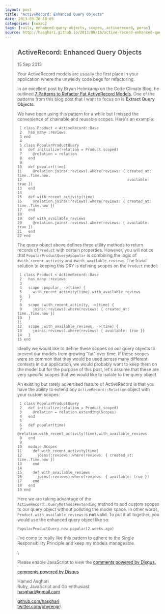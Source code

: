 ```yaml
---
layout: post
title: "ActiveRecord: Enhanced Query Objects"
date: 2013-09-20 18:09
categories: [swaac]
tags: [rails, enhanced-query-objects, scopes, activerecord, poros]
source: http://hasghari.github.io/2013/09/15/active-record-enhanced-query-objects.html?utm_source=rubyweekly&utm_medium=email
---
```

> ActiveRecord: Enhanced Query Objects
> ------------------------------------
> 
> 15 Sep 2013
> 
> Your ActiveRecord models are usually the first place in your application
> where the unwieldy code begs for refactoring.
> 
> In an excellent post by Bryan Helmkamp on the Code Climate Blog, he
> outlined [7 Patterns to Refactor Fat ActiveRecord
> Models](http://blog.codeclimate.com/blog/2012/10/17/7-ways-to-decompose-fat-activerecord-models/).
> One of the patterns from this blog post that I want to focus on is
> **Extract Query Objects**.
> 
> We have been using this pattern for a while but I missed the convenience
> of chainable and reusable scopes. Here's an example:
> 
>      1 class Product < ActiveRecord::Base
>      2   has_many :reviews
>      3 end
>      4 
>      5 class PopularProductQuery
>      6   def initialize(relation = Product.scoped)
>      7     @relation = relation
>      8   end
>      9 
>     10   def popular(time)
>     11     @relation.joins(:reviews).where(reviews: { created_at: time..Time.now,
>     12                                                available: true })
>     13   end
>     14 
>     15   def with_recent_activity(time)
>     16     @relation.joins(:reviews).where(reviews: { created_at: time..Time.now })
>     17   end
>     18 
>     19   def with_available_reviews
>     20     @relation.joins(:reviews).where(reviews: { available: true })
>     21   end
>     22 end
> 
> The query object above defines three utility methods to return records
> of `Product` with certain properties. However, you will notice that
> `PopularProductQuery#popular` is combining the logic of
> `#with_recent_activity` and `#with_available_reviews`. The trivial
> solution to keeping this DRY is defining scopes on the `Product` model:
> 
>      1 class Product < ActiveRecord::Base
>      2   has_many :reviews
>      3 
>      4   scope :popular, ->(time) {
>      5     with_recent_activity(time).with_available_reviews
>      6   }
>      7 
>      8   scope :with_recent_activity, ->(time) {
>      9     joins(:reviews).where(reviews: { created_at: time..Time.now })
>     10   }
>     11 
>     12   scope :with_available_reviews, ->(time) {
>     13     joins(:reviews).where(reviews: { available: true })
>     14   }
>     15 end
> 
> Ideally we would like to define these scopes on our query objects to
> prevent our models from growing "fat" over time. If these scopes were so
> common that they would be used across many different contexts in our
> application, we would probably want to keep them on the model but for
> the purpose of this post, let's assume that these are very specific
> scopes that we would like to isolate to the query object.
> 
> An existing but rarely advertised feature of ActiveRecord is that you
> have the ability to extend any `ActiveRecord::Relation` object with your
> custom scopes:
> 
>      1 class PopularProductQuery
>      2   def initialize(relation = Product.scoped)
>      3     @relation = relation.extending(Scopes)
>      4   end
>      5 
>      6   def popular(time)
>      7     @relation.with_recent_activity(time).with_available_reviews
>      8   end
>      9 
>     10   module Scopes
>     11     def with_recent_activity(time)
>     12       joins(:reviews).where(reviews: { created_at: time..Time.now })
>     13     end
>     14 
>     15     def with_available_reviews
>     16       joins(:reviews).where(reviews: { available: true })
>     17     end
>     18   end
>     19 end
> 
> Here we are taking advantage of the
> `ActiveRecord::QueryMethods#extending` method to add custom scopes to
> our query object without polluting the model space. In other words,
> `Product.with_available_reviews` is **not** valid. To put it all
> together, you would use the enhanced query object like so:
> 
>     PopularProductQuery.new.popular(2.weeks.ago)
> 
> I've come to really like this pattern to adhere to the Single
> Responsibility Principle and keep my models manageable.
> 
> \
> 
> Please enable JavaScript to view the [comments powered by
> Disqus.](http://disqus.com/?ref_noscript)
> 
> [comments powered by Disqus](http://disqus.com)
> 
> Hamed Asghari\
>  Ruby, JavaScript and Go enthusiast\
>  hasghari@gmail.com
> 
> [github.com/hasghari](https://github.com/hasghari)\
>  [twitter.com/phyrengr](https://twitter.com/phyrengr)\
> 
